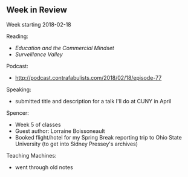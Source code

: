 ## Week in Review

Week starting 2018-02-18

Reading:
* _Education and the Commercial Mindset_
* _Surveillance Valley_

Podcast:
* http://podcast.contrafabulists.com/2018/02/18/episode-77

Speaking:
* submitted title and description for a talk I'll do at CUNY in April

Spencer:
* Week 5 of classes
* Guest author: Lorraine Boissoneault 
* Booked flight/hotel for my Spring Break reporting trip to Ohio State University (to get into Sidney Pressey's archives)

Teaching Machines:
* went through old notes
